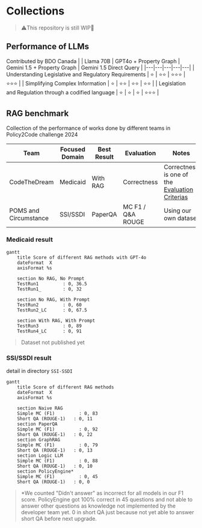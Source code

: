 # Collections
> ⚠️This repository is still WIP🚧
## Performance of LLMs
Contributed by BDO Canada
| | Llama 70B | GPT4o + Property Graph | Gemini 1.5 + Property Graph | Gemini 1.5 Direct Query |
|---|---|---|---|---|
| Understanding Legislative and Regulatory Requirements  | ⭐ | ⭐⭐ | ⭐⭐⭐ | ⭐⭐⭐ |
| Simplifying Complex Information                        | ⭐ | ⭐⭐ | ⭐⭐ | ⭐⭐ |
| Legislation and Regulation through a codified language | ⭐ | ⭐ | ⭐ | ⭐⭐⭐ |

## RAG benchmark
Collection of the performance of works done by different teams in Policy2Code challenge 2024

|Team                 |Focused Domain|Best Result|Evaluation |Notes|
|---------------------|--------------|-----------|-----------|-----|
|CodeTheDream         |Medicaid      |With RAG   |Correctness|Correctness is one of the [Evaluation Criterias](https://codethedream.org/wp-content/uploads/2024/09/MFB-AI-Suggested-Evaluation-Rubric-Code-the-Dream.pdf)|
|POMS and Circumstance| SSI/SSDI     |PaperQA    |MC F1 / Q&A ROUGE|Using our own dataset|

### Medicaid result
```mermaid
gantt
    title Score of different RAG methods with GPT-4o
    dateFormat  X
    axisFormat %s

    section No RAG, No Prompt
    TestRun1         : 0, 36.5
    TestRun1_        : 0, 32

    section No RAG, With Prompt
    TestRun2         : 0, 60
    TestRun2_LC      : 0, 67.5

    section With RAG, With Prompt
    TestRun3         : 0, 89
    TestRun4_LC      : 0, 91
```
> Dataset not published yet

### SSI/SSDI result
detail in directory `SSI-SSDI`
```mermaid
gantt
    title Score of different RAG methods
    dateFormat  X
    axisFormat %s

    section Naive RAG
    Simple MC (F1)         : 0, 83
    Short QA (ROUGE-1)   : 0, 11
    section PaperQA
    Simple MC (F1)         : 0, 92
    Short QA (ROUGE-1)   : 0, 22
    section GraphRAG
    Simple MC (F1)         : 0, 79
    Short QA (ROUGE-1)   : 0, 13
    section Logic LLM
    Simple MC (F1)         : 0, 88
    Short QA (ROUGE-1)   : 0, 10
    section PolicyEngine*
    Simple MC (F1)         : 0, 45
    Short QA (ROUGE-1)   : 0, 0
```
> *We counted "Didn't answer" as incorrect for all models in our F1 score. PolicyEngine got 100% correct in 45 questions and not able to answer other questions as knowledge not implemented by the developer team yet. 0 in short QA just because not yet able to answer short QA before next upgrade.
